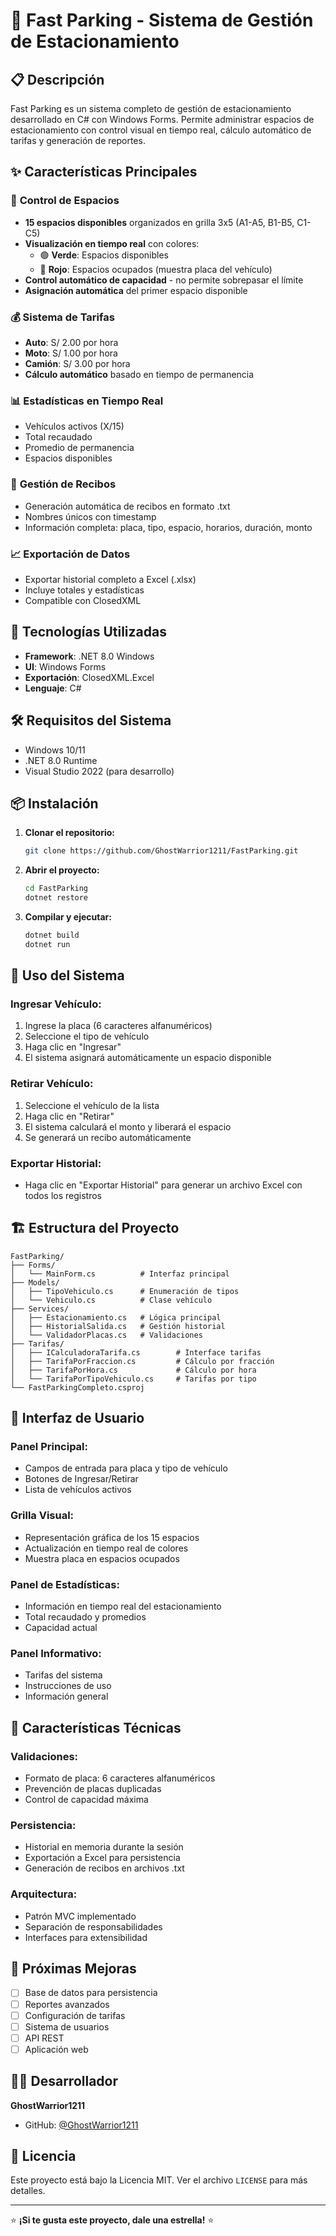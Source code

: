 # 🚗 Fast Parking - Sistema de Gestión de Estacionamiento

## 📋 Descripción
Fast Parking es un sistema completo de gestión de estacionamiento desarrollado en C# con Windows Forms. Permite administrar espacios de estacionamiento con control visual en tiempo real, cálculo automático de tarifas y generación de reportes.

## ✨ Características Principales

### 🎯 **Control de Espacios**
- **15 espacios disponibles** organizados en grilla 3x5 (A1-A5, B1-B5, C1-C5)
- **Visualización en tiempo real** con colores:
  - 🟢 **Verde**: Espacios disponibles
  - 🔴 **Rojo**: Espacios ocupados (muestra placa del vehículo)
- **Control automático de capacidad** - no permite sobrepasar el límite
- **Asignación automática** del primer espacio disponible

### 💰 **Sistema de Tarifas**
- **Auto**: S/ 2.00 por hora
- **Moto**: S/ 1.00 por hora
- **Camión**: S/ 3.00 por hora
- **Cálculo automático** basado en tiempo de permanencia

### 📊 **Estadísticas en Tiempo Real**
- Vehículos activos (X/15)
- Total recaudado
- Promedio de permanencia
- Espacios disponibles

### 📄 **Gestión de Recibos**
- Generación automática de recibos en formato .txt
- Nombres únicos con timestamp
- Información completa: placa, tipo, espacio, horarios, duración, monto

### 📈 **Exportación de Datos**
- Exportar historial completo a Excel (.xlsx)
- Incluye totales y estadísticas
- Compatible con ClosedXML

## 🚀 Tecnologías Utilizadas

- **Framework**: .NET 8.0 Windows
- **UI**: Windows Forms
- **Exportación**: ClosedXML.Excel
- **Lenguaje**: C#

## 🛠️ Requisitos del Sistema

- Windows 10/11
- .NET 8.0 Runtime
- Visual Studio 2022 (para desarrollo)

## 📦 Instalación

1. **Clonar el repositorio:**
   ```bash
   git clone https://github.com/GhostWarrior1211/FastParking.git
   ```

2. **Abrir el proyecto:**
   ```bash
   cd FastParking
   dotnet restore
   ```

3. **Compilar y ejecutar:**
   ```bash
   dotnet build
   dotnet run
   ```

## 📖 Uso del Sistema

### **Ingresar Vehículo:**
1. Ingrese la placa (6 caracteres alfanuméricos)
2. Seleccione el tipo de vehículo
3. Haga clic en "Ingresar"
4. El sistema asignará automáticamente un espacio disponible

### **Retirar Vehículo:**
1. Seleccione el vehículo de la lista
2. Haga clic en "Retirar"
3. El sistema calculará el monto y liberará el espacio
4. Se generará un recibo automáticamente

### **Exportar Historial:**
- Haga clic en "Exportar Historial" para generar un archivo Excel con todos los registros

## 🏗️ Estructura del Proyecto

```
FastParking/
├── Forms/
│   └── MainForm.cs          # Interfaz principal
├── Models/
│   ├── TipoVehiculo.cs      # Enumeración de tipos
│   └── Vehiculo.cs          # Clase vehículo
├── Services/
│   ├── Estacionamiento.cs   # Lógica principal
│   ├── HistorialSalida.cs   # Gestión historial
│   └── ValidadorPlacas.cs   # Validaciones
├── Tarifas/
│   ├── ICalculadoraTarifa.cs        # Interface tarifas
│   ├── TarifaPorFraccion.cs         # Cálculo por fracción
│   ├── TarifaPorHora.cs             # Cálculo por hora
│   └── TarifaPorTipoVehiculo.cs     # Tarifas por tipo
└── FastParkingCompleto.csproj
```

## 🎨 Interfaz de Usuario

### **Panel Principal:**
- Campos de entrada para placa y tipo de vehículo
- Botones de Ingresar/Retirar
- Lista de vehículos activos

### **Grilla Visual:**
- Representación gráfica de los 15 espacios
- Actualización en tiempo real de colores
- Muestra placa en espacios ocupados

### **Panel de Estadísticas:**
- Información en tiempo real del estacionamiento
- Total recaudado y promedios
- Capacidad actual

### **Panel Informativo:**
- Tarifas del sistema
- Instrucciones de uso
- Información general

## 🔧 Características Técnicas

### **Validaciones:**
- Formato de placa: 6 caracteres alfanuméricos
- Prevención de placas duplicadas
- Control de capacidad máxima

### **Persistencia:**
- Historial en memoria durante la sesión
- Exportación a Excel para persistencia
- Generación de recibos en archivos .txt

### **Arquitectura:**
- Patrón MVC implementado
- Separación de responsabilidades
- Interfaces para extensibilidad

## 📝 Próximas Mejoras

- [ ] Base de datos para persistencia
- [ ] Reportes avanzados
- [ ] Configuración de tarifas
- [ ] Sistema de usuarios
- [ ] API REST
- [ ] Aplicación web

## 👨‍💻 Desarrollador

**GhostWarrior1211**
- GitHub: [@GhostWarrior1211](https://github.com/GhostWarrior1211)

## 📄 Licencia

Este proyecto está bajo la Licencia MIT. Ver el archivo `LICENSE` para más detalles.

---

⭐ **¡Si te gusta este proyecto, dale una estrella!** ⭐
